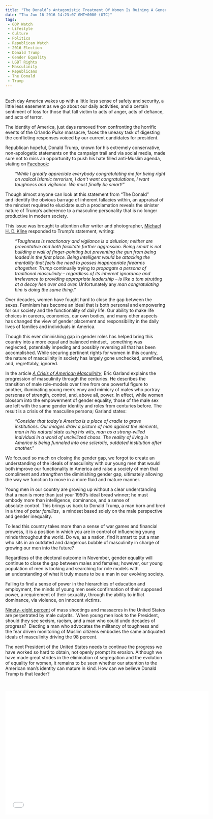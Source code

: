 ```yaml
---
title: "The Donald’s Antagonistic Treatment Of Women Is Ruining A Generation Of Young Men"
date: "Thu Jun 16 2016 14:23:07 GMT+0000 (UTC)"
tags: 
 - GOP Watch
 - Lifestyle
 - Culture
 - Politics
 - Republican Watch
 - 2016 Election
 - Donald Trump
 - Gender Equality
 - LGBT Rights
 - Masculinity
 - Republicans
 - The Donald
 - Trump
---
```

<p><!--OffDef--></p><p><!--Ads1--><br>
<span style="font-weight: 400;">Each day America wakes up with a little less sense of safety and security, a little less easement as we go about our daily activities, and a certain sentiment of loss for those that fall victim to acts of anger, acts of defiance, and acts of terror. </span></p><p><span style="font-weight: 400;">The identity of America, just days removed from confronting the horrific events of the Orlando <em>Pulse</em> massacre, faces the uneasy task of digesting the conflicting responses voiced by our current candidates for president.</span></p><p><span style="font-weight: 400;">Republican hopeful, Donald Trump, known for his extremely conservative, non-apologetic statements on the campaign trail and via&#xA0;social media, made sure not to miss an opportunity to push his hate filled anti-Muslim agenda, stating on <a href="https://www.facebook.com/DonaldTrump/posts/10157159264720725" onclick="__gaTracker(&apos;send&apos;, &apos;event&apos;, &apos;outbound-article&apos;, &apos;https://www.facebook.com/DonaldTrump/posts/10157159264720725&apos;, &apos;Facebook&apos;);">Facebook</a>:</span></p><p style="padding-left: 30px;"><em><span style="font-weight: 400;">&#x201C;While I greatly appreciate everybody congratulating me for being right on radical Islamic terrorism, I don&#x2019;t want congratulations, I want toughness and vigilance. We must finally be smart!&#x201D; </span></em></p><p><span style="font-weight: 400;">Though almost anyone can look at this statement from &#x201C;The Donald&#x201D; and&#xA0;identify the obvious barrage of inherent fallacies within, an appraisal of the mindset required to elucidate such a proclamation reveals the sinister nature of Trump&#x2019;s adherence to a masculine personality that is no longer productive in modern society.</span></p><p><span style="font-weight: 400;">This issue was brought to attention after writer and photographer, <a href="https://www.facebook.com/arete.liminality/posts/251035625263543" onclick="__gaTracker(&apos;send&apos;, &apos;event&apos;, &apos;outbound-article&apos;, &apos;https://www.facebook.com/arete.liminality/posts/251035625263543&apos;, &apos;Michael H. D. Kline&apos;);">Michael H. D. Kline</a> responded to Trump&#x2019;s statement, writing:</span></p><p style="padding-left: 30px;"><em>&#x201C;Toughness is reactionary and vigilance is a delusion; neither are preventative and both facilitate further aggression. Being smart is not building a wall of finger-pointing but preventing the gun from being loaded in the first place. Being intelligent would be attacking the mentality that feels the need to posses inappropriate firearms altogether. Trump </em>continually trying<em> to propagate a persona of traditional masculinity &#x2013; regardless of its inherent ignorance and irrelevance to providing appropriate leadership &#x2013; is like a tom strutting at a decoy hen over and over. </em>Unfortunately any<em> man congratulating him is doing the same thing.&#x201D;</em></p><p>Over decades, women have fought hard to close the gap between the sexes. Feminism has become an ideal that is both personal and empowering for our society and the functionality of daily life. Our ability to make life choices in careers, economics, our own bodies, and many other aspects has changed the view of gender placement and responsibility in the daily lives of families and individuals in America.</p><p>Though this ever diminishing gap in gender roles has helped bring this country into a more equal and balanced mindset, &#xA0;something was neglected, potentially impeding and possibly reversing all that has been accomplished. While securing pertinent rights for women in this country, the nature of masculinity in society has largely gone unchecked, unrefined, and, regrettably, ignored.</p><p><span style="font-weight: 400;">In the article <a href="http://www.ericgarland.co/2012/12/20/the-crisis-of-american-masculinity/" onclick="__gaTracker(&apos;send&apos;, &apos;event&apos;, &apos;outbound-article&apos;, &apos;http://www.ericgarland.co/2012/12/20/the-crisis-of-american-masculinity/&apos;, &apos;A Crisis of American Masculinity&apos;);"><em>A Crisis of American Masculinity</em></a>, Eric Garland explains the progression of masculinity through the centuries. He describes the transition of male role-models over time from one powerful figure to another, illuminating young men&#x2019;s envy and mimicry of males who portray personas of strength, control, and, above all, power. In effect, while women blossom into the empowerment of gender equality, those of the male sex are left with the same gender identity and roles from centuries before. The result is a crisis of the masculine persona;&#xA0;Garland states:</span></p><p style="padding-left: 30px;"><em><span style="font-weight: 400;">&#x201C;Consider that today&#x2019;s America is a place of cradle to grave institutions. Our images draw a picture of man against the elements, man in his natural state using his wits, man as a strong-willed individual in a world of uncivilized chaos. The reality of living in America is being funneled into one sclerotic, outdated institution after another.&#x201D; </span></em></p><p><span style="font-weight: 400;">We focused so much on closing the gender gap, we forgot to create an understanding of the ideals of masculinity with our young men that would both improve our functionality in America and raise a society of men that compliment and <em>strengthen</em> the diminishing gender gap, ultimately allowing the way we function to move in a more fluid and mature&#xA0;manner. </span></p><p><span style="font-weight: 400;">Young men in our country are growing up without a clear understanding that a man is more than just your 1950&#x2019;s ideal bread winner; he must embody&#xA0;more than&#xA0;intelligence, dominance, and a sense of absolute&#xA0;control. This brings us back to Donald Trump, a man born and bred in a time of <em>pater familias</em>, &#xA0;a mindset based solely on the male perspective and gender inequality.</span></p><p><!--Ads2--></p><p><span style="font-weight: 400;">To lead this country takes more than a sense of war games and financial prowess, it is a position in which you are in control of influencing young minds throughout the world. Do we, as a nation, find it smart to put a man who sits in an outdated and dangerous bubble of masculinity in charge of growing our men into the future?</span></p><p><span style="font-weight: 400;">Regardless of the electoral outcome in November, gender equality will continue to close the gap between males and females; however, our young population of men is&#xA0;looking and searching for role models with an&#xA0;understanding of what it truly means to be a man in our evolving&#xA0;society. </span></p><p><span style="font-weight: 400;">Failing to find a sense of power in the hierarchies of education and employment, the minds of young men seek confirmation of their supposed power, a requirement of their sexuality, through the ability to inflict dominance, via violence, on innocent victims.&#xA0;</span></p><p><span style="font-weight: 400;"><a href="http://time.com/114128/elliott-rodgers-ucsb-santa-barbara-shooter/" onclick="__gaTracker(&apos;send&apos;, &apos;event&apos;, &apos;outbound-article&apos;, &apos;http://time.com/114128/elliott-rodgers-ucsb-santa-barbara-shooter/&apos;, &apos;Ninety- eight percent&apos;);">Ninety- eight percent</a> of mass shootings and massacres in the United States are perpetrated by male culprits. &#xA0;When young men&#xA0;look to the President, should they&#xA0;see sexism, racism, and a man who could undo decades of progress? &#xA0;Electing a man who advocates the militancy of toughness and the fear driven monitoring of Muslim citizens embodies the same antiquated ideals of masculinity driving the 98 percent. &#xA0;</span></p><p><span style="font-weight: 400;">The next President of the United States&#xA0;needs to continue the progress we have worked so hard to obtain, not openly prompt its erosion. Although we have made great strides in the elimination of segregation and the evolution of equality for women, it remains to be seen whether our attention to the American man&#x2019;s identity can mature in kind. How can we believe Donald Trump is that leader?</span></p><p>&#xA0;</p><p><span class="embed-youtube" style="text-align:center; display: block;"><iframe class="youtube-player" type="text/html" width="640" height="390" src="//www.youtube.com/embed/3exzMPT4nGI?version=3&amp;rel=1&amp;fs=1&amp;autohide=2&amp;showsearch=0&amp;showinfo=1&amp;iv_load_policy=1&amp;wmode=transparent" allowfullscreen="true" style="border:0;"></iframe></span></p>